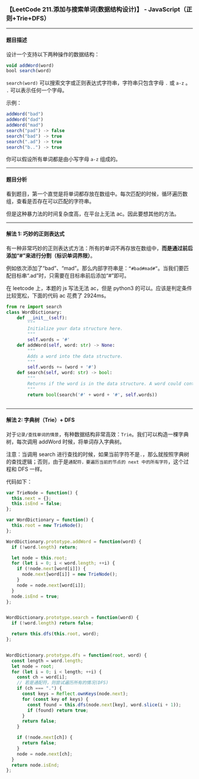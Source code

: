 ### 【LeetCode 211.添加与搜索单词(数据结构设计)】 - JavaScript（正则+Trie+DFS）

-----

#### **题目描述**

设计一个支持以下两种操作的数据结构：

```js
void addWord(word)
bool search(word)
```

`search(word)` 可以搜索文字或正则表达式字符串，字符串只包含字母 `.` 或 `a-z` 。 `.` 可以表示任何一个字母。

示例：

```js
addWord("bad")
addWord("dad")
addWord("mad")
search("pad") -> false
search("bad") -> true
search(".ad") -> true
search("b..") -> true
```

你可以假设所有单词都是由小写字母 `a-z` 组成的。

-----

#### 题目分析

看到题目，第一个直觉是将单词都存放在数组中。每次匹配的时候，循环遍历数组，查看是否存在可以匹配的字符串。

但是这种暴力法的时间复杂度高，在平台上无法 ac。因此要想其他的方法。

-----

#### 解法 1: 巧妙的正则表达式

有一种非常巧妙的正则表达式方法：所有的单词不再存放在数组中，**而是通过前后添加“#”来进行分割（标识单词界限）**。

例如依次添加了“bad”、“mad”。那么内部字符串是：`“#bad#mad#”`。当我们要匹配目标串“.ad”时，只需要在目标串前后添加“#”即可。

在 leetcode 上，本题的 js 写法无法 ac，但是 python3 的可以。应该是判定条件比较宽松，下面的代码 ac 花费了 2924ms。

```python
from re import search
class WordDictionary:
    def __init__(self):
        """
        Initialize your data structure here.
        """
        self.words = '#'
    def addWord(self, word: str) -> None:
        """
        Adds a word into the data structure.
        """
        self.words += (word + '#')
    def search(self, word: str) -> bool:
        """
        Returns if the word is in the data structure. A word could contain the dot character '.' to represent any one letter.
        """
        return bool(search('#' + word + '#', self.words))
        
```

----

#### 解法 2: 字典树（Trie）+ DFS

对于`记录/查找单词的情景`，有种数据结构非常高效：`Trie`。我们可以构造一棵字典树，每次调用 addWord 时候，将单词存入字典树。

注意：当调用 search 进行查找的时候，如果当前字符不是`.`，那么就按照字典树的查找逻辑；否则，由于是`通配符，要遍历当前的节点的 next 中的所有字符`，这个过程和 DFS 一样。

代码如下：

```js
var TrieNode = function() {
  this.next = {};
  this.isEnd = false;
};

var WordDictionary = function() {
  this.root = new TrieNode();
};

WordDictionary.prototype.addWord = function(word) {
  if (!word.length) return;

  let node = this.root;
  for (let i = 0; i < word.length; ++i) {
    if (!node.next[word[i]]) {
      node.next[word[i]] = new TrieNode();
    }
    node = node.next[word[i]];
  }
  node.isEnd = true;
};


WordDictionary.prototype.search = function(word) {
  if (!word.length) return false;

  return this.dfs(this.root, word);
};


WordDictionary.prototype.dfs = function(root, word) {
  const length = word.length;
  let node = root;
  for (let i = 0; i < length; ++i) {
    const ch = word[i];
    // 若是通配符，则尝试遍历所有的情况(DFS)
    if (ch === ".") {
      const keys = Reflect.ownKeys(node.next);
      for (const key of keys) {
        const found = this.dfs(node.next[key], word.slice(i + 1));
        if (found) return true;
      }
      return false;
    }

    if (!node.next[ch]) {
      return false;
    }
    node = node.next[ch];
  }
  return node.isEnd;
};
```